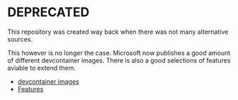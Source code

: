 # DEPRECATED

This repository was created way back when there was not many alternative sources.

This however is no longer the case.
Microsoft now publishes a good amount of different devcontainer images.
There is also a good selections of features aviable to extend them.

- [devcontainer images](https://containers.dev/templates)
- [Features](https://containers.dev/features)
